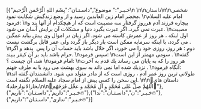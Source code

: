 
[{"خـبـر":" موضوع","داسـتـان":"بِسْم اللهِ الْرَّحْمنِ الْرَّحیم\n \n\nداستان\n\nشخصى محضر امام زين العابدين رسيد و از وضع زندگيش شكايت نمود. \nامام عليه السلام فرمود: \nبيچاره فرزند آدم هرروز گرفتار سه مصيبت است كه از هيچكدام از آنها پند و عبرت نمى گيرد. اگر عبرت بگيرد دنيا و مشكلات آن برايش آسان مى شود. \nمصيبت اول اينكه ، هر روز از عمرش كاسته مى شود. اگر زيان در اموال وى پيش بيايد غمگين مى گردد، با اينكه سرمايه ممكن است بار ديگر باز گردد ولى عمر قابل برگشت نيست . \nدوم : هر روز، روزى خود را مى خورد، اگر حلال باشد بايد حساب آن را پس ‍ بدهد و اگر حرام باشد بايد بر آن كيفر ببيند. \nسپس فرمود: \nسومى مهمتر از اين است . \nگفته شد، آن چيست ؟ \nامام فرمود: \nهر روز را كه به پايان مى رساند يك قدم به آخرت نزديك شده اما نمى داند به سوى بهشت مى رود يا به طرف جهنم . \nآنگاه فرمود: \nطولانى ترين روز عمر آدم ، روزى است كه از مادر متولد مى شود. دانشمندان گفته اند اين سخن را كسى پيش از امام سجاد عليه السلام نگفته است. \n\n📗داستان های بحارالانوارجلد4\n\n🌺الَّلهُمَّ صلِّ عَلی مُحَمَّدٍ و آلِ مُحَمَّد و عجِّل فَرَجَهُم🌺"},{"خـبـر":"داریم","داسـتـان":"ناریم🔥"},{"خـبـر":"ن","داسـتـان":"ندا🔥"},{"خـبـر":"نداری","داسـتـان":"داریم🔥"}]
